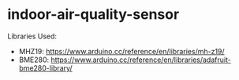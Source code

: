 # indoor-air-quality-sensor

Libraries Used:
- MHZ19: https://www.arduino.cc/reference/en/libraries/mh-z19/
- BME280: https://www.arduino.cc/reference/en/libraries/adafruit-bme280-library/



